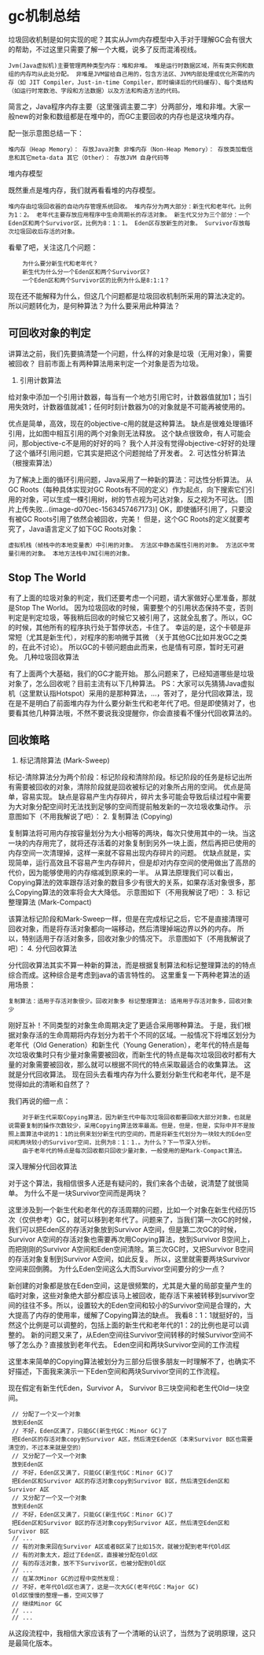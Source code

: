 # gc机制总结

垃圾回收机制是如何实现的呢？其实从Jvm内存模型中入手对于理解GC会有很大的帮助，不过这里只需要了解一个大概，说多了反而混淆视线。

    Jvm(Java虚拟机)主要管理两种类型内存：堆和非堆。 堆是运行时数据区域，所有类实例和数组的内存均从此处分配。 非堆是JVM留给自己用的，包含方法区、JVM内部处理或优化所需的内存（如 JIT Compiler，Just-in-time Compiler，即时编译后的代码缓存）、每个类结构（如运行时常数池、字段和方法数据）以及方法和构造方法的代码。

简言之，Java程序内存主要（这里强调主要二字）分两部分，堆和非堆。大家一般new的对象和数组都是在堆中的，而GC主要回收的内存也是这块堆内存。

配一张示意图总结一下：

    堆内存（Heap Memory）： 存放Java对象 非堆内存（Non-Heap Memory）： 存放类加载信息和其它meta-data 其它（Other）： 存放JVM 自身代码等

堆内存模型

既然重点是堆内存，我们就再看看堆的内存模型。

    堆内存由垃圾回收器的自动内存管理系统回收。 堆内存分为两大部分：新生代和老年代。比例为1：2。 老年代主要存放应用程序中生命周期长的存活对象。 新生代又分为三个部分：一个Eden区和两个Survivor区，比例为8：1：1。 Eden区存放新生的对象。 Survivor存放每次垃圾回收后存活的对象。

看晕了吧，关注这几个问题：

        为什么要分新生代和老年代？
        新生代为什么分一个Eden区和两个Survivor区?
        一个Eden区和两个Survivor区的比例为什么是8:1:1？

现在还不能解释为什么，但这几个问题都是垃圾回收机制所采用的算法决定的。 所以问题转化为，是何种算法？为什么要采用此种算法？

## 可回收对象的判定

讲算法之前，我们先要搞清楚一个问题，什么样的对象是垃圾（无用对象），需要被回收？ 目前市面上有两种算法用来判定一个对象是否为垃圾。
1. 引用计数算法

给对象中添加一个引用计数器，每当有一个地方引用它时，计数器值就加1；当引用失效时，计数器值就减1；任何时刻计数器为0的对象就是不可能再被使用的。

优点是简单，高效，现在的objective-c用的就是这种算法。 缺点是很难处理循环引用，比如图中相互引用的两个对象则无法释放。 这个缺点很致命，有人可能会问，那objective-c不是用的好好的吗？ 我个人并没有觉得objective-c好好的处理了这个循环引用问题，它其实是把这个问题抛给了开发者。
2. 可达性分析算法（根搜索算法）

为了解决上面的循环引用问题，Java采用了一种新的算法：可达性分析算法。 从GC Roots（每种具体实现对GC Roots有不同的定义）作为起点，向下搜索它们引用的对象，可以生成一棵引用树，树的节点视为可达对象，反之视为不可达。 [图片上传失败...(image-d070ec-1563457467173)] OK，即使循环引用了，只要没有被GC Roots引用了依然会被回收，完美！ 但是，这个GC Roots的定义就要考究了，Java语言定义了如下GC Roots对象：

    虚拟机栈（帧栈中的本地变量表）中引用的对象。 方法区中静态属性引用的对象。 方法区中常量引用的对象。 本地方法栈中JNI引用的对象。

## Stop The World

有了上面的垃圾对象的判定，我们还要考虑一个问题，请大家做好心里准备，那就是Stop The World。 因为垃圾回收的时候，需要整个的引用状态保持不变，否则判定是判定垃圾，等我稍后回收的时候它又被引用了，这就全乱套了。所以，GC的时候，其他所有的程序执行处于暂停状态，卡住了。 幸运的是，这个卡顿是非常短（尤其是新生代），对程序的影响微乎其微 （关于其他GC比如并发GC之类的，在此不讨论）。 所以GC的卡顿问题由此而来，也是情有可原，暂时无可避免。
几种垃圾回收算法

有了上面两个大基础，我们的GC才能开始。 那么问题来了，已经知道哪些是垃圾对象了，怎么回收呢？目前主流有以下几种算法。 PS：大家可以先猜猜Java虚拟机（这里默认指Hotspot）采用的是那种算法，…，答对了，是分代回收算法，现在是不是明白了前面堆内存为什么要分新生代和老年代了吧。但是即使猜对了，也要看其他几种算法哦，不然不要说我没提醒你，你会直接看不懂分代回收算法的。

## 回收策略

1. 标记清除算法 (Mark-Sweep)

标记-清除算法分为两个阶段：标记阶段和清除阶段。标记阶段的任务是标记出所有需要被回收的对象，清除阶段就是回收被标记的对象所占用的空间。 优点是简单，容易实现。 缺点是容易产生内存碎片，碎片太多可能会导致后续过程中需要为大对象分配空间时无法找到足够的空间而提前触发新的一次垃圾收集动作。 示意图如下（不用我解说了吧）：
2. 复制算法 (Copying)

复制算法将可用内存按容量划分为大小相等的两块，每次只使用其中的一块。当这一块的内存用完了，就将还存活着的对象复制到另外一块上面，然后再把已使用的内存空间一次清理掉，这样一来就不容易出现内存碎片的问题。 优缺点就是，实现简单，运行高效且不容易产生内存碎片，但是却对内存空间的使用做出了高昂的代价，因为能够使用的内存缩减到原来的一半。 从算法原理我们可以看出，Copying算法的效率跟存活对象的数目多少有很大的关系，如果存活对象很多，那么Copying算法的效率将会大大降低。 示意图如下（不用我解说了吧）：
3. 标记整理算法 (Mark-Compact)

该算法标记阶段和Mark-Sweep一样，但是在完成标记之后，它不是直接清理可回收对象，而是将存活对象都向一端移动，然后清理掉端边界以外的内存。 所以，特别适用于存活对象多，回收对象少的情况下。 示意图如下（不用我解说了吧）：
4. 分代回收算法

分代回收算法其实不算一种新的算法，而是根据复制算法和标记整理算法的的特点综合而成。这种综合是考虑到java的语言特性的。 这里重复一下两种老算法的适用场景：

    复制算法：适用于存活对象很少。回收对象多 标记整理算法: 适用用于存活对象多，回收对象少

刚好互补！不同类型的对象生命周期决定了更适合采用哪种算法。 于是，我们根据对象存活的生命周期将内存划分为若干个不同的区域。一般情况下将堆区划分为老年代（Old Generation）和新生代（Young Generation），老年代的特点是每次垃圾收集时只有少量对象需要被回收，而新生代的特点是每次垃圾回收时都有大量的对象需要被回收，那么就可以根据不同代的特点采取最适合的收集算法。 这就是分代回收算法。 现在回头去看堆内存为什么要划分新生代和老年代，是不是觉得如此的清晰和自然了？

我们再说的细一点：

        对于新生代采取Copying算法，因为新生代中每次垃圾回收都要回收大部分对象，也就是说需要复制的操作次数较少，采用Copying算法效率最高。但是，但是，但是，实际中并不是按照上面算法中说的1：1的比例来划分新生代的空间的，而是将新生代划分为一块较大的Eden空间和两块较小的Survivor空间，比例为8：1：1.。为什么？下一节深入分析。
        由于老年代的特点是每次回收都只回收少量对象，一般使用的是Mark-Compact算法。

深入理解分代回收算法

对于这个算法，我相信很多人还是有疑问的，我们来各个击破，说清楚了就很简单。
为什么不是一块Survivor空间而是两块？

这里涉及到一个新生代和老年代的存活周期的问题，比如一个对象在新生代经历15次（仅供参考）GC，就可以移到老年代了。问题来了，当我们第一次GC的时候，我们可以把Eden区的存活对象放到Survivor A空间，但是第二次GC的时候，Survivor A空间的存活对象也需要再次用Copying算法，放到Survivor B空间上，而把刚刚的Survivor A空间和Eden空间清除。第三次GC时，又把Survivor B空间的存活对象复制到Survivor A空间，如此反复。 所以，这里就需要两块Survivor空间来回倒腾。
为什么Eden空间这么大而Survivor空间要分的少一点？

新创建的对象都是放在Eden空间，这是很频繁的，尤其是大量的局部变量产生的临时对象，这些对象绝大部分都应该马上被回收，能存活下来被转移到survivor空间的往往不多。所以，设置较大的Eden空间和较小的Survivor空间是合理的，大大提高了内存的使用率，缓解了Copying算法的缺点。 我看8：1：1就挺好的，当然这个比例是可以调整的，包括上面的新生代和老年代的1：2的比例也是可以调整的。 新的问题又来了，从Eden空间往Survivor空间转移的时候Survivor空间不够了怎么办？直接放到老年代去。
Eden空间和两块Survivor空间的工作流程

这里本来简单的Copying算法被划分为三部分后很多朋友一时理解不了，也确实不好描述，下面我来演示一下Eden空间和两块Survivor空间的工作流程。

现在假定有新生代Eden，Survivor A， Survivor B三块空间和老生代Old一块空间。

     // 分配了一个又一个对象
     放到Eden区
     // 不好，Eden区满了，只能GC(新生代GC：Minor GC)了
     把Eden区的存活对象copy到Survivor A区，然后清空Eden区（本来Survivor B区也需要清空的，不过本来就是空的）
     // 又分配了一个又一个对象
     放到Eden区
     // 不好，Eden区又满了，只能GC(新生代GC：Minor GC)了
     把Eden区和Survivor A区的存活对象copy到Survivor B区，然后清空Eden区和Survivor A区
     // 又分配了一个又一个对象
     放到Eden区
     // 不好，Eden区又满了，只能GC(新生代GC：Minor GC)了
     把Eden区和Survivor B区的存活对象copy到Survivor A区，然后清空Eden区和Survivor B区
     // ...
     // 有的对象来回在Survivor A区或者B区呆了比如15次，就被分配到老年代Old区
     // 有的对象太大，超过了Eden区，直接被分配在Old区
     // 有的存活对象，放不下Survivor区，也被分配到Old区
     // ...
     // 在某次Minor GC的过程中突然发现：
     // 不好，老年代Old区也满了，这是一次大GC(老年代GC：Major GC)
     Old区慢慢的整理一番，空间又够了
     // 继续Minor GC
     // ...
     // ...

从这段流程中，我相信大家应该有了一个清晰的认识了，当然为了说明原理，这只是最简化版本。


